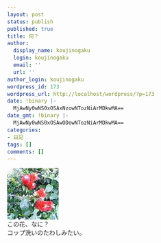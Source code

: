 ```yaml
---
layout: post
status: publish
published: true
title: 何？
author:
  display_name: koujinogaku
  login: koujinogaku
  email: ''
  url: ''
author_login: koujinogaku
wordpress_id: 173
wordpress_url: http://localhost/wordpress/?p=173
date: !binary |-
  MjAwNy0wNS0xOSAxNzowNTozNiArMDkwMA==
date_gmt: !binary |-
  MjAwNy0wNS0xOSAwODowNTozNiArMDkwMA==
categories:
- 日記
tags: []
comments: []
---
```

<p><img src="/blog/img/20070519170536.jpg" alt="20070519170536" align="left" border="0"><br clear="all">この花、なに？<br />
コップ洗いのたわしみたい。</p>
